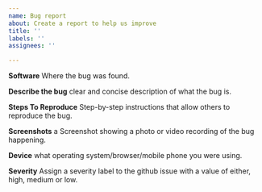 ```yaml
---
name: Bug report
about: Create a report to help us improve
title: ''
labels: ''
assignees: ''

---
```


**Software**
Where the bug was found.

**Describe the bug**
 clear and concise description of what the bug is.

**Steps To Reproduce**
Step-by-step instructions that allow others to reproduce the bug.

**Screenshots**
a Screenshot showing a photo or video recording of the bug happening. 

**Device**
what operating system/browser/mobile phone you were using.

**Severity**
Assign a severity label to the github issue with a value of either, high,
medium or low.
